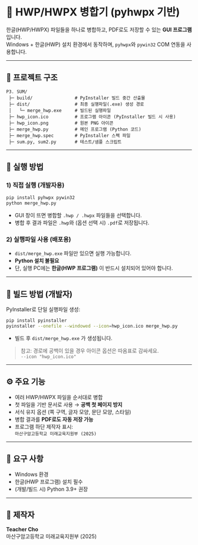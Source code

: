 # 📝 HWP/HWPX 병합기 (pyhwpx 기반)

한글(HWP/HWPX) 파일들을 하나로 병합하고, PDF로도 저장할 수 있는 **GUI 프로그램**입니다.  
Windows + 한글(HWP) 설치 환경에서 동작하며, `pyhwpx`와 `pywin32` COM 연동을 사용합니다.

---

## 📂 프로젝트 구조
```text
P3. SUM/
 ├─ build/                # PyInstaller 빌드 중간 산출물
 ├─ dist/                 # 최종 실행파일(.exe) 생성 경로
 │   └─ merge_hwp.exe     # 빌드된 실행파일
 ├─ hwp_icon.ico          # 프로그램 아이콘 (PyInstaller 빌드 시 사용)
 ├─ hwp_icon.png          # 원본 PNG 아이콘
 ├─ merge_hwp.py          # 메인 프로그램 (Python 코드)
 ├─ merge_hwp.spec        # PyInstaller 스펙 파일
 ├─ sum.py, sum2.py       # 테스트/샘플 스크립트
```
---

## 🚀 실행 방법

### 1) 직접 실행 (개발자용)
```bash
pip install pyhwpx pywin32
python merge_hwp.py
```
- GUI 창이 뜨면 병합할 `.hwp / .hwpx` 파일들을 선택합니다.  
- 병합 후 결과 파일은 `.hwp`와 (옵션 선택 시) `.pdf`로 저장됩니다.  

### 2) 실행파일 사용 (배포용)
- `dist/merge_hwp.exe` 파일만 있으면 실행 가능합니다.  
- **Python 설치 불필요**  
- 단, 실행 PC에는 **한글(HWP 프로그램)** 이 반드시 설치되어 있어야 합니다.  

---

## 🔨 빌드 방법 (개발자)

PyInstaller로 단일 실행파일 생성:
```bash
pip install pyinstaller
pyinstaller --onefile --windowed --icon=hwp_icon.ico merge_hwp.py
```
- 빌드 후 `dist/merge_hwp.exe` 가 생성됩니다.

> 참고: 경로에 공백이 있을 경우 아이콘 옵션은 따옴표로 감싸세요.  
> `--icon "hwp_icon.ico"`

---

## ⚙️ 주요 기능
- 여러 HWP/HWPX 파일을 순서대로 병합  
- 첫 파일을 기반 문서로 사용 → **공백 첫 페이지 방지**  
- 서식 유지 옵션 (쪽 구역, 글자 모양, 문단 모양, 스타일)  
- 병합 결과를 **PDF로도 자동 저장 가능**  
- 프로그램 하단 제작자 표시:  
  `마산구암고등학교 미래교육지원부 (2025)`  

---

## 📌 요구 사항
- Windows 환경  
- 한글(HWP 프로그램) 설치 필수  
- (개발/빌드 시) Python 3.9+ 권장  

---

## 👤 제작자
**Teacher Cho**  
마산구암고등학교 미래교육지원부 (2025)
